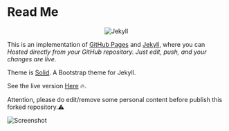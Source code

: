 # Read Me

<p align="center">
	<img src="http://adifahmi.github.io/assets/img/octojekyll.png" alt="Jekyll"/>
</p>

This is an implementation of [GitHub Pages](https://pages.github.com) and [Jekyll](https://jekyllrb.com/), where you can _Hosted directly from your GitHub repository. Just edit, push, and your changes are live._

Theme is [Solid](https://github.com/st4ple/solid-jekyll). A Bootstrap theme for Jekyll. 

See the live version [Here](http://adifahmi.github.io) :fire:.

Attention, please do edit/remove some personal content before publish this forked repository.:warning:

![Screenshot](https://adifahmi.github.io/assets/img/af-preview.jpg)
